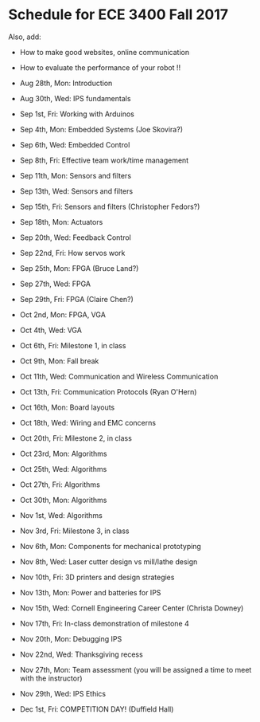 # Schedule for ECE 3400 Fall 2017

Also, add: 
- How to make good websites, online communication
- How to evaluate the performance of your robot
!!

- Aug 28th, Mon: Introduction
- Aug 30th, Wed: IPS fundamentals
- Sep 1st, Fri: Working with Arduinos
- Sep 4th, Mon: Embedded Systems (Joe Skovira?)
- Sep 6th, Wed: Embedded Control 
- Sep 8th, Fri: Effective team work/time management
- Sep 11th, Mon: Sensors and filters
- Sep 13th, Wed: Sensors and filters
- Sep 15th, Fri: Sensors and filters (Christopher Fedors?)
- Sep 18th, Mon: Actuators
- Sep 20th, Wed: Feedback Control
- Sep 22nd, Fri: How servos work
- Sep 25th, Mon: FPGA (Bruce Land?)
- Sep 27th, Wed: FPGA
- Sep 29th, Fri: FPGA (Claire Chen?)
- Oct 2nd, Mon: FPGA, VGA
- Oct 4th, Wed: VGA
- Oct 6th, Fri: Milestone 1, in class
- Oct 9th, Mon: Fall break
- Oct 11th, Wed: Communication and Wireless Communication
- Oct 13th, Fri: Communication Protocols (Ryan O'Hern)
- Oct 16th, Mon: Board layouts
- Oct 18th, Wed: Wiring and EMC concerns
- Oct 20th, Fri: Milestone 2, in class
- Oct 23rd, Mon: Algorithms
- Oct 25th, Wed: Algorithms
- Oct 27th, Fri: Algorithms
- Oct 30th, Mon: Algorithms
- Nov 1st, Wed: Algorithms
- Nov 3rd, Fri: Milestone 3, in class
- Nov 6th, Mon: Components for mechanical prototyping
- Nov 8th, Wed: Laser cutter design vs mill/lathe design
- Nov 10th, Fri: 3D printers and design strategies
- Nov 13th, Mon: Power and batteries for IPS
- Nov 15th, Wed: Cornell Engineering Career Center (Christa Downey)
- Nov 17th, Fri: In-class demonstration of milestone 4
- Nov 20th, Mon: Debugging IPS
- Nov 22nd, Wed: Thanksgiving recess
- Nov 27th, Mon: Team assessment (you will be assigned a time to meet with the instructor)
- Nov 29th, Wed: IPS Ethics
- Dec 1st, Fri: COMPETITION DAY! (Duffield Hall)
